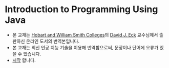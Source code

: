 # Introduction to Programming Using Java

* 본 교재는 [Hobart and William Smith Colleges](https://www.brandeis.edu/)의 [David J. Eck](https://math.hws.edu/eck/) 교수님께서 출판하신 온라인 도서의 번역본입니다.
* 본 교재는 최신 인공 지능 기술을 이용해 번역함으로써, 문장이나 단어에 오류가 있을 수 있습니다.
* [시작](doc/index.md) 합니다.
